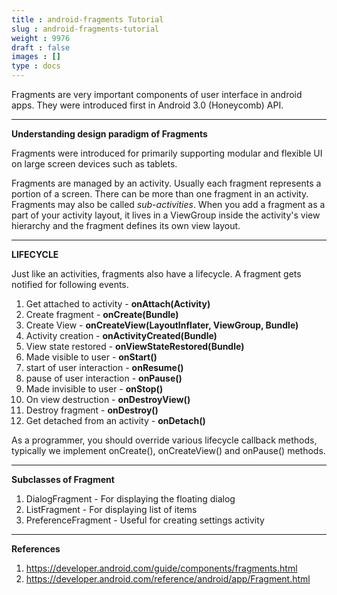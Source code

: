 ```yaml
---
title : android-fragments Tutorial
slug : android-fragments-tutorial
weight : 9976
draft : false
images : []
type : docs
---
```


Fragments are very important components of user interface in android apps. They were introduced first in Android 3.0 (Honeycomb) API.


----------


**Understanding design paradigm of Fragments**

Fragments were introduced for primarily supporting modular and flexible UI on large screen devices such as tablets.

Fragments are managed by an activity. Usually each fragment represents a portion of a screen. There can be more than one fragment in an activity. Fragments may also be called *sub-activities*. When you add a fragment as a part of your activity layout, it lives in a ViewGroup inside the activity's view hierarchy and the fragment defines its own view layout.


----------


**LIFECYCLE**

Just like an activities, fragments also have a lifecycle. A fragment gets notified for following events.
01. Get attached to activity - **onAttach(Activity)**
02. Create fragment - **onCreate(Bundle)**
03. Create View - **onCreateView(LayoutInflater, ViewGroup, Bundle)**
04. Activity creation - **onActivityCreated(Bundle)**
05. View state restored - **onViewStateRestored(Bundle)**
05. Made visible to user - **onStart()**
06. start of user interaction - **onResume()**
07. pause of user interaction - **onPause()**
08. Made invisible to user - **onStop()**
09. On view destruction - **onDestroyView()**
10. Destroy fragment - **onDestroy()**
11. Get detached from an activity - **onDetach()**


As a programmer, you should override various lifecycle callback methods, typically we implement onCreate(), onCreateView() and onPause() methods.


----------


**Subclasses of Fragment**
1. DialogFragment - For displaying the floating dialog
2. ListFragment - For displaying list of items
3. PreferenceFragment - Useful for creating settings activity


----------
**References**

1. https://developer.android.com/guide/components/fragments.html
2. https://developer.android.com/reference/android/app/Fragment.html


